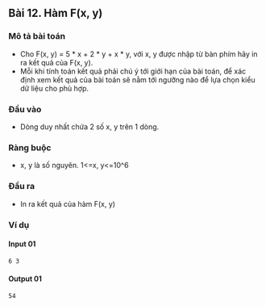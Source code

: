 ## Bài 12. Hàm F(x, y)

### Mô tả bài toán
- Cho F(x, y) = 5 * x + 2 * y + x * y, với x, y được nhập từ bàn phím hãy in ra kết quả của F(x, y).
- Mỗi khi tính toán kết quả phải chú ý tới giới hạn của bài toán, để xác định xem kết quả của bài toán sẽ nằm tới ngưỡng nào để lựa chọn kiểu dữ liệu cho phù hợp.

### Đầu vào
- Dòng duy nhất chứa 2 số x, y trên 1 dòng.

### Ràng buộc
- x, y là số nguyên. 1<=x, y<=10^6

### Đầu ra
- In ra kết quả của hàm F(x, y)

### Ví dụ
#### Input 01
    6 3

#### Output 01  
    54

